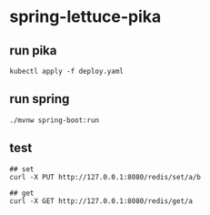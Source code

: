 # spring-lettuce-pika

## run pika
```shell
kubectl apply -f deploy.yaml
```

## run spring
```shell
./mvnw spring-boot:run
```

## test
```shell
## set
curl -X PUT http://127.0.0.1:8080/redis/set/a/b

## get
curl -X GET http://127.0.0.1:8080/redis/get/a
```